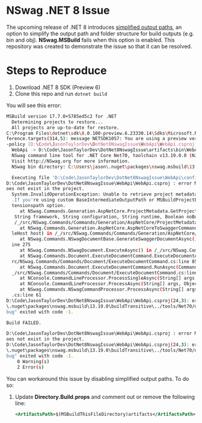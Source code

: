 # NSwag .NET 8 Issue

The upcoming release of .NET 8 introduces [simplified output paths](https://learn.microsoft.com/en-us/dotnet/core/whats-new/dotnet-8#simplified-output-paths), 
an option to simplify the output path and folder structure for build outputs (e.g. bin and obj). 
**NSwag.MSBuild** fails when this option is enabled. This repository was created to demonstrate the issue so that it can be resolved.

# Steps to Reproduce

1. Download .NET 8 SDK (Preview 6)
1. Clone this repo and run `dotnet build`

You will see this error:

```bash
MSBuild version 17.7.0+5785ed5c2 for .NET
  Determining projects to restore...
  All projects are up-to-date for restore.
C:\Program Files\dotnet\sdk\8.0.100-preview.6.23330.14\Sdks\Microsoft.NET.Sdk\targets\Microsoft.NET.RuntimeIdentifierIn
ference.targets(314,5): message NETSDK1057: You are using a preview version of .NET. See: https://aka.ms/dotnet-support
-policy [D:\Code\JasonTaylorDev\DotNet8NswagIssue\WebApi\WebApi.csproj]
  WebApi -> D:\Code\JasonTaylorDev\DotNet8NswagIssue\artifacts\bin\WebApi\debug\WebApi.dll
  NSwag command line tool for .NET Core Net70, toolchain v13.19.0.0 (NJsonSchema v10.9.0.0 (Newtonsoft.Json v13.0.0.0))
  Visit http://NSwag.org for more information.
  NSwag bin directory: C:\Users\jason\.nuget\packages\nswag.msbuild\13.19.0\tools\Net70

  Executing file 'D:\Code\JasonTaylorDev\DotNet8NswagIssue\WebApi\config.nswag' with variables 'Configuration=Debug'...
D:\Code\JasonTaylorDev\DotNet8NswagIssue\WebApi\WebApi.csproj : error MSB4057: The target "__GetNSwagProjectMetadata" d
oes not exist in the project.
  System.InvalidOperationException: Unable to retrieve project metadata. Ensure it's an MSBuild-based .NET Core project
  .If you're using custom BaseIntermediateOutputPath or MSBuildProjectExtensionsPath values, Use the --msbuildprojectex
  tensionspath option.
     at NSwag.Commands.Generation.AspNetCore.ProjectMetadata.GetProjectMetadata(String file, String buildExtensionsDir,
   String framework, String configuration, String runtime, Boolean noBuild, String outputPath, IConsoleHost console) in
   /_/src/NSwag.Commands/Commands/Generation/AspNetCore/ProjectMetadata.cs:line 152
     at NSwag.Commands.Generation.AspNetCore.AspNetCoreToSwaggerCommand.RunAsync(CommandLineProcessor processor, IConso
  leHost host) in /_/src/NSwag.Commands/Commands/Generation/AspNetCore/AspNetCoreToOpenApiCommand.cs:line 106
     at NSwag.Commands.NSwagDocumentBase.GenerateSwaggerDocumentAsync() in /_/src/NSwag.Commands/NSwagDocumentBase.cs:l
  ine 275
     at NSwag.Commands.NSwagDocument.ExecuteAsync() in /_/src/NSwag.Commands/NSwagDocument.cs:line 81
     at NSwag.Commands.Document.ExecuteDocumentCommand.ExecuteDocumentAsync(IConsoleHost host, String filePath) in /_/s
  rc/NSwag.Commands/Commands/Document/ExecuteDocumentCommand.cs:line 85
     at NSwag.Commands.Document.ExecuteDocumentCommand.RunAsync(CommandLineProcessor processor, IConsoleHost host) in /
  _/src/NSwag.Commands/Commands/Document/ExecuteDocumentCommand.cs:line 48
     at NConsole.CommandLineProcessor.ProcessSingleAsync(String[] args, Object input)
     at NConsole.CommandLineProcessor.ProcessAsync(String[] args, Object input)
     at NSwag.Commands.NSwagCommandProcessor.ProcessAsync(String[] args) in /_/src/NSwag.Commands/NSwagCommandProcessor
  .cs:line 61
D:\Code\JasonTaylorDev\DotNet8NswagIssue\WebApi\WebApi.csproj(24,3): error MSB3073: The command "dotnet "C:\Users\jason
\.nuget\packages\nswag.msbuild\13.19.0\buildTransitive\../tools/Net70/dotnet-nswag.dll" run /variables:Configuration=De
bug" exited with code -1.

Build FAILED.

D:\Code\JasonTaylorDev\DotNet8NswagIssue\WebApi\WebApi.csproj : error MSB4057: The target "__GetNSwagProjectMetadata" d
oes not exist in the project.
D:\Code\JasonTaylorDev\DotNet8NswagIssue\WebApi\WebApi.csproj(24,3): error MSB3073: The command "dotnet "C:\Users\jason
\.nuget\packages\nswag.msbuild\13.19.0\buildTransitive\../tools/Net70/dotnet-nswag.dll" run /variables:Configuration=De
bug" exited with code -1.
    0 Warning(s)
    2 Error(s)
```

You can workaround this issue by disabling simplified output paths. To do so:

1. Update **Directory.Build.props** and comment out or remove the following line:

   ```xml
   <ArtifactsPath>$(MSBuildThisFileDirectory)artifacts</ArtifactsPath>
   ```


